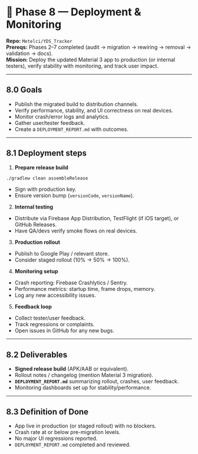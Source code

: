 # 🚀 Phase 8 — Deployment & Monitoring

**Repo:** `Metelci/YDS_Tracker`  
**Prereqs:** Phases 2–7 completed (audit → migration → rewiring → removal → validation → docs).  
**Mission:** Deploy the updated Material 3 app to production (or internal testers), verify stability with monitoring, and track user impact.

---

## 8.0 Goals
- Publish the migrated build to distribution channels.  
- Verify performance, stability, and UI correctness on real devices.  
- Monitor crash/error logs and analytics.  
- Gather user/tester feedback.  
- Create a `DEPLOYMENT_REPORT.md` with outcomes.

---

## 8.1 Deployment steps
1. **Prepare release build**
```bash
./gradlew clean assembleRelease
```
- Sign with production key.  
- Ensure version bump (`versionCode`, `versionName`).  

2. **Internal testing**
- Distribute via Firebase App Distribution, TestFlight (if iOS target), or GitHub Releases.  
- Have QA/devs verify smoke flows on real devices.  

3. **Production rollout**
- Publish to Google Play / relevant store.  
- Consider staged rollout (10% → 50% → 100%).  

4. **Monitoring setup**
- Crash reporting: Firebase Crashlytics / Sentry.  
- Performance metrics: startup time, frame drops, memory.  
- Log any new accessibility issues.  

5. **Feedback loop**
- Collect tester/user feedback.  
- Track regressions or complaints.  
- Open issues in GitHub for any new bugs.  

---

## 8.2 Deliverables
- **Signed release build** (APK/AAB or equivalent).  
- Rollout notes / changelog (mention Material 3 migration).  
- **`DEPLOYMENT_REPORT.md`** summarizing rollout, crashes, user feedback.  
- Monitoring dashboards set up for stability/performance.  

---

## 8.3 Definition of Done
- App live in production (or staged rollout) with no blockers.  
- Crash rate at or below pre-migration levels.  
- No major UI regressions reported.  
- `DEPLOYMENT_REPORT.md` completed and reviewed.
